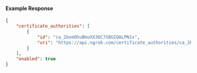 <!-- Code generated for API Clients. DO NOT EDIT. -->

#### Example Response

```json
{
	"certificate_authorities": [
		{
			"id": "ca_2bomOhuBmuXX3OC7SBGIQALPN1s",
			"uri": "https://api.ngrok.com/certificate_authorities/ca_2bomOhuBmuXX3OC7SBGIQALPN1s"
		}
	],
	"enabled": true
}
```
